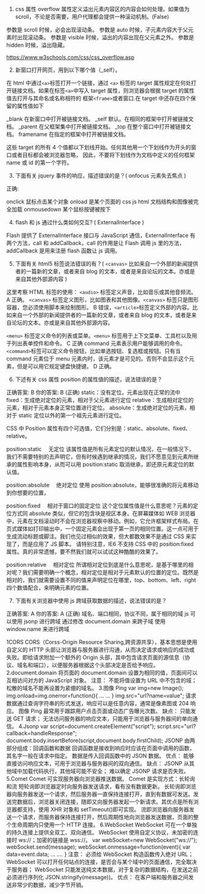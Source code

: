 1. css 属性 overflow 属性定义溢出元素内容区的内容会如何处理。如果值为 scroll，不论是否需要，用户代理都会提供一种滚动机制。(False)

参数是 scroll 时候，必会出现滚动条。
参数是 auto 时候，子元素内容大于父元素时出现滚动条。
参数是 visible 时候，溢出的内容出现在父元素之外。
参数是 hidden 时候，溢出隐藏。

https://www.w3schools.com/css/css_overflow.asp

2. 新窗口打开网页，用到以下哪个值（\_self）。

在 html 中通过`<a>`标签打开一个链接，通过 `<a>` 标签的 target 属性规定在何处打开链接文档。如果在标签`<a>`中写入 target 属性，则浏览器会根据 target 的属性值去打开与其命名或名称相符的 框架`<frame>`或者窗口.在 target 中还存在四个保留的属性值如下

\_blank 在新窗口中打开被链接文档。
\_self 默认。在相同的框架中打开被链接文档。
\_parent 在父框架集中打开被链接文档。
\_top 在整个窗口中打开被链接文档。
framename 在指定的框架中打开被链接文档。

这些 target 的所有 4 个值都以下划线开始。任何其他用一个下划线作为开头的窗口或者目标都会被浏览器忽略，
因此，不要将下划线作为文档中定义的任何框架 name 或 id 的第一个字符。

3. 下面有关 jquery 事件的响应，描述错误的是？(
   onfocus 元素失去焦点
   )

正确:

onclick 鼠标点击某个对象
onload 是某个页面的 css js html 文档结构和图像被完全加载
onmousedown 某个鼠标按键被按下

4. flash 和 js 通过什么类如何交互? (
   ExternalInterface
   )

Flash 提供了 ExternalInterface 接口与 JavaScript 通信，ExternalInterface 有两个方法，call 和 addCallback，call 的作用是让 Flash 调用 js 里的方法，addCallback 是用来注册 flash 函数让 js 调用。

5. 下面有关 html5 标签说法错误的有？(
   `<canvas>` 比如来自一个外部的新闻提供者的一篇新的文章，或者来自 blog 的文本，或者是来自论坛的文本。亦或是来自其他外部源内容
   )

这里考察 HTML 标签的使用：
`<audio>` 标签定义声音，比如音乐或其他音频流。 A 正确。
`<canvas>` 标签定义图形，比如图表和其他图像。`<canvas>` 标签只是图形容器，您必须使用脚本来绘制图形。 B 错误，`<article>`标签定义外部的内容。比如来自一个外部的新闻提供者的一篇新的文章，或者来自 blog 的文本，或者是来自论坛的文本。亦或是来自其他外部源内容。

`<menu>` 标签定义命令的列表或菜单。`<menu>` 标签用于上下文菜单、工具栏以及用于列出表单控件和命令。 C 正确
command 元素表示用户能够调用的命令。`<command>`标签可以定义命令按钮，比如单选按钮、复选框或按钮。只有当 command 元素位于 menu 元素内时，该元素才是可见的。否则不会显示这个元素，但是可以用它规定键盘快捷键。 D 正确。

6. 下述有关 css 属性 position 的属性值的描述，说法错误的是？

正确答案: B 你的答案: B (正确)
static：没有定位，元素出现在正常的流中
fixed：生成绝对定位的元素，相对于父元素进行定位
relative：生成相对定位的元素，相对于元素本身正常位置进行定位。
absolute：生成绝对定位的元素，相对于 static 定位以外的第一个祖先元素进行定位。

CSS 中 Position 属性有四个可选值，它们分别是：static、absolute、fixed、relative。

position:static 　无定位
该属性值是所有元素定位的默认情况，在一般情况下，我们不需要特别的去声明它，但有时候遇到继承的情况，我们不愿意见到元素所继承的属性影响本身，从而可以用 position:static 取消继承，即还原元素定位的默认值。

position:absolute 　绝对定位
使用 position:absolute，能够很准确的将元素移动到你想要的位置，

position:fixed 　相对于窗口的固定定位
这个定位属性值是什么意思呢？元素的定位方式同 absolute 类似，但它的包含块是视区本身。在屏幕媒体如 WEB 浏览器中，元素在文档滚动时不会在浏览器视察中移动。例如，它允许框架样式布局。在页式媒体如打印输出中，一个固定元素会出现于第一页的相同位置。这一点可用于生成流动标题或脚注。我们也见过相似的效果，但大都数效果不是通过 CSS 来实现了，而是应用了 JS 脚本。
请特别注意，IE6 不支持 CSS 中的 position:fixed 属性。真的非常遗憾，要不然我们就可以试试这种酷酷的效果了。

position:relative 　相对定位
所谓相对定位到底是什么意思呢，是基于哪里的相对呢？我们需要明确一个概念，相对定位是相对于元素默认的位置的定位。既然是相对的，我们就需要设置不同的值来声明定位在哪里，top、bottom、left、right 四个数值配合，来明确元素的位置。

7. 下面有关浏览器中使用 js 跨域获取数据的描述，说法错误的是？

正确答案: A 你的答案: A (正确)
域名、端口相同，协议不同，属于相同的域
js 可以使用 jsonp 进行跨域
通过修改 document.domain 来跨子域
使用 window.name 来进行跨域

1CORS
CORS（Corss-Origin Resource Sharing,跨资源共享），基本思想是使用自定义的 HTTP 头部让浏览器与服务器进行沟通，从而决定请求或响应的成功或失败。即给请求附加一个额外的 Origin 头部，其中包含请求页面的源信息（协议、域名和端口），以便服务器根据这个头部决定是否给予响应。
2.document.domain
将页面的 document.domain 设置为相同的值，页面间可以互相访问对方的 JavaScript 对象。
注意：
不能将值设置为 URL 中不包含的域；
松散的域名不能再设置为紧绷的域名。 3.图像 Ping
var img=new Image();
img.onload=img.onerror=function(){
... ...
}
img.src="url?name=value";
请求数据通过查询字符串的形式发送，响应可以是任意内容，通常是像素图或 204 响应。
图像 Ping 最常用于跟踪用户点击页面或动态广告曝光次数。
缺点：
只能发送 GET 请求；
无法访问服务器的响应文本，只能用于浏览器与服务器间的单向通信。
4.Jsonp
var script=document.createElement("script");
script.src="url?callback=handleResponse";
document.body.insertBefore(script,document.body.firstChild);
JSONP 由两部分组成：回调函数和数据
回调函数是接收到响应时应该在页面中调用的函数，其名字一般在请求中指定。
数据是传入回调函数中的 JSON 数据。
优点：
能够直接访问响应文本，可用于浏览器与服务器间的双向通信。
缺点：
JSONP 从其他域中加载代码执行，其他域可能不安全；
难以确定 JSONP 请求是否失败。
5.Comet
Comet 可实现服务器向浏览器推送数据。
Comet 是实现方式：长轮询和流
短轮询即浏览器定时向服务器发送请求，看有没有数据更新。
长轮询即浏览器向服务器发送一个请求，然后服务器一直保持连接打开，直到有数据可发送。发送完数据后，浏览器关闭连接，随即又向服务器发起一个新请求。其优点是所有浏览器都支持，使用 XHR 对象和 setTimeout()即可实现。
流即浏览器向服务器发送一个请求，而服务器保持连接打开，然后周期性地向浏览器发送数据，页面的整个生命周期内只使用一个 HTTP 连接。
6.WebSocket
WebSocket 可在一个单独的持久连接上提供全双工、双向通信。
WebSocket 使用自定义协议，未加密的连接时 ws://；加密的链接是 wss://。
var webSocket=new WebSocket("ws://");
webSocket.send(message);
webSocket.onmessage=function(event){
var data=event.data;
... ....
}
注意：
必须给 WebSocket 构造函数传入绝对 URL；
WebSocket 可以打开任何站点的连接，是否会与某个域中的页面通信，完全取决于服务器；
WebSocket 只能发送纯文本数据，对于复杂的数据结构，在发送之前必须进行序列化 JSON.stringify(message))。
优点：
在客户端和服务器之间发送非常少的数据，减少字节开销。
